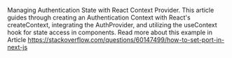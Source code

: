 Managing Authentication State with React Context Provider. This article guides through creating an Authentication Context with React's createContext, integrating the AuthProvider, and utilizing the useContext hook for state access in components.
Read more about this example in Article https://stackoverflow.com/questions/60147499/how-to-set-port-in-next-js
